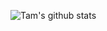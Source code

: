 ![Tam's github stats](https://github-readme-stats.vercel.app/api?username=nguyentamgm&show_icons=true&theme=vue&count_private=true&hide=stars&include_all_commits=true&hide_border=true)
